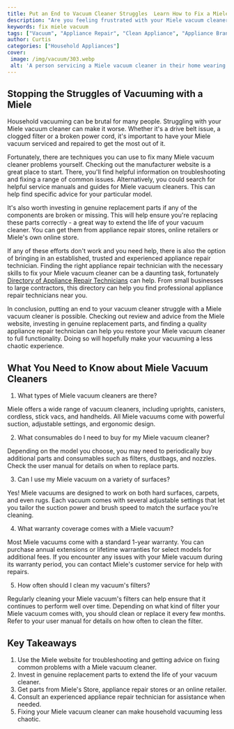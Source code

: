 ```yaml
---
title: Put an End to Vacuum Cleaner Struggles  Learn How to Fix a Miele Vacuum Cleaner
description: "Are you feeling frustrated with your Miele vacuum cleaner Put an end to your struggles and learn how to fix it with this easy blog post Read on to find out the best steps to take"
keywords: fix miele vacuum
tags: ["Vacuum", "Appliance Repair", "Clean Appliance", "Appliance Brand"]
author: Curtis
categories: ["Household Appliances"]
cover: 
 image: /img/vacuum/303.webp
 alt: 'A person servicing a Miele vacuum cleaner in their home wearing protective gear and using a tool to fix it'
---
```

## Stopping the Struggles of Vacuuming with a Miele
Household vacuuming can be brutal for many people. Struggling with your Miele vacuum cleaner can make it worse. Whether it's a drive belt issue, a clogged filter or a broken power cord, it's important to have your Miele vacuum serviced and repaired to get the most out of it.

Fortunately, there are techniques you can use to fix many Miele vacuum cleaner problems yourself. Checking out the manufacturer website is a great place to start. There, you'll find helpful information on troubleshooting and fixing a range of common issues. Alternatively, you could search for helpful service manuals and guides for Miele vacuum cleaners. This can help find specific advice for your particular model. 

It's also worth investing in genuine replacement parts if any of the components are broken or missing. This will help ensure you're replacing these parts correctly - a great way to extend the life of your vacuum cleaner. You can get them from appliance repair stores, online retailers or Miele's own online store.

If any of these efforts don't work and you need help, there is also the option of bringing in an established, trusted and experienced appliance repair technician. Finding the right appliance repair technician with the necessary skills to fix your Miele vacuum cleaner can be a daunting task, fortunately [Directory of Appliance Repair Technicians](./pages/appliance-repair-technicians) can help. From small businesses to large contractors, this directory can help you find professional appliance repair technicians near you.

In conclusion, putting an end to your vacuum cleaner struggle with a Miele vacuum cleaner is possible. Checking out review and advice from the Miele website, investing in genuine replacement parts, and finding a quality appliance repair technician can help you restore your Miele vacuum cleaner to full functionality. Doing so will hopefully make your vacuuming a less chaotic experience.

## What You Need to Know about Miele Vacuum Cleaners

1. What types of Miele vacuum cleaners are there?

Miele offers a wide range of vacuum cleaners, including uprights, canisters, cordless, stick vacs, and handhelds. All Miele vacuums come with powerful suction, adjustable settings, and ergonomic design. 

2. What consumables do I need to buy for my Miele vacuum cleaner?

Depending on the model you choose, you may need to periodically buy additional parts and consumables such as filters, dustbags, and nozzles. Check the user manual for details on when to replace parts.

3. Can I use my Miele vacuum on a variety of surfaces?

Yes! Miele vacuums are designed to work on both hard surfaces, carpets, and even rugs. Each vacuum comes with several adjustable settings that let you tailor the suction power and brush speed to match the surface you’re cleaning.

4. What warranty coverage comes with a Miele vacuum?

Most Miele vacuums come with a standard 1-year warranty. You can purchase annual extensions or lifetime warranties for select models for additional fees. If you encounter any issues with your Miele vacuum during its warranty period, you can contact Miele's customer service for help with repairs.

5. How often should I clean my vacuum's filters?

Regularly cleaning your Miele vacuum's filters can help ensure that it continues to perform well over time. Depending on what kind of filter your Miele vacuum comes with, you should clean or replace it every few months. Refer to your user manual for details on how often to clean the filter.

## Key Takeaways 
1. Use the Miele website for troubleshooting and getting advice on fixing common problems with a Miele vacuum cleaner. 
2. Invest in genuine replacement parts to extend the life of your vacuum cleaner.
3. Get parts from Miele's Store, appliance repair stores or an online retailer. 
4. Consult an experienced appliance repair technician for assistance when needed.
5. Fixing your Miele vacuum cleaner can make household vacuuming less chaotic.
